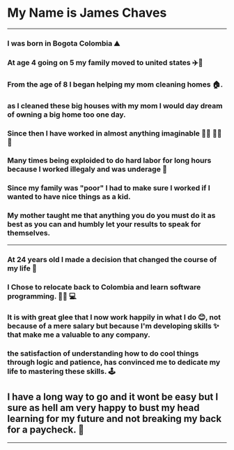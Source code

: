 # My Name is James Chaves 
***
### I was born in Bogota Colombia ⛰️
### At age 4 going on 5 my family moved to united states ✈️🗽 
### From the age of 8 I began helping my mom cleaning homes 🏠.
### as I cleaned these big houses with my mom I would day dream of owning a big home too one day.
### Since then I have worked in almost anything imaginable 🧑‍🔧 🧑‍🏭 👷  
### Many times being exploided to do hard labor for long hours because I worked illegaly and was underage 👶 
### Since my family was "poor" I had to make sure I worked if I wanted to have nice things as a kid. 
### My mother taught me that anything you do you must do it as best as you can and humbly let your results to speak for themselves.
---
### At 24 years old I made a decision that changed the course of my life 🛫
### I Chose to relocate back to Colombia and learn software programming. 🧑‍💼 💻
### It is with great glee that I now work happily in what I do 😊, not because of a mere salary but because I'm developing skills ✨ that make me a valuable to any company.
### the satisfaction of understanding how to do cool things through logic and patience, has convinced me to dedicate my life to mastering these skills. 🕹️

## I have a long way to go and it wont be easy but I sure as hell am very happy to bust my head learning for my future and not breaking my back for a paycheck. 💪
 ***
